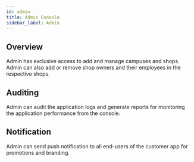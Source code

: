 ```yaml
---
id: admin
title: Admin Console
sidebar_label: Admin
---
```


## Overview

Admin has exclusive access to add and manage campuses and shops.
Admin can also add or remove shop owners and their employees in the respective shops. 

## Auditing

Admin can audit the application logs and generate reports for monitoring the application performance from the console. 

## Notification

Admin can send push notification to all end-users of the customer app for promotions and branding. 



